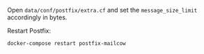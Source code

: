Open `data/conf/postfix/extra.cf` and set the `message_size_limit` accordingly in bytes.

Restart Postfix:

```
docker-compose restart postfix-mailcow
```
